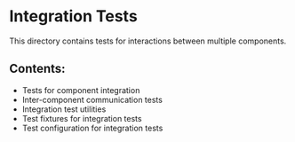 # Integration Tests

This directory contains tests for interactions between multiple components.

## Contents:
- Tests for component integration
- Inter-component communication tests
- Integration test utilities
- Test fixtures for integration tests
- Test configuration for integration tests
